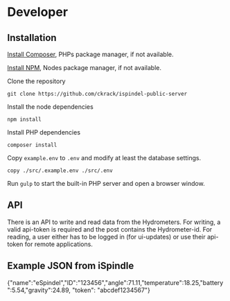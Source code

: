 # Developer

## Installation

[Install Composer](https://getcomposer.org/doc/00-intro.md), PHPs package manager, if not available.

[Install NPM](https://www.npmjs.com/get-npm), Nodes package manager, if not available.


Clone the repository

```
git clone https://github.com/ckrack/ispindel-public-server
```

Install the node dependencies
```
npm install
```

Install PHP dependencies

```
composer install
```

Copy `example.env` to `.env` and modify at least the database settings.

```
copy ./src/.example.env ./src/.env
```

Run `gulp` to start the built-in PHP server and open a browser window.


## API

There is an API to write and read data from the Hydrometers.
For writing, a valid api-token is required and the post contains the Hydrometer-id.
For reading, a user either has to be logged in (for ui-updates) or use their api-token for remote applications.


## Example JSON from iSpindle
{"name":"eSpindel","ID":"123456","angle":71.11,"temperature":18.25,"battery":5.54,"gravity":24.89, "token": "abcdef1234567"}

